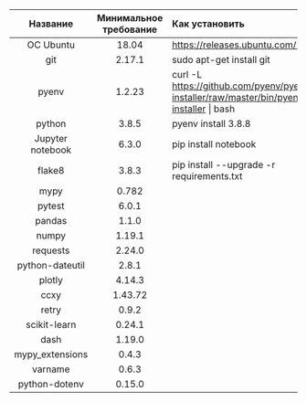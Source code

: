 | Название         | Минимальное требование | Как установить           |
|:----------------:|:----------------------:|:-------------------------|
| OC Ubuntu        | 18.04                  | https://releases.ubuntu.com/18.04/ |
| git              | 2.17.1                 | sudo apt-get install git |
| pyenv            | 1.2.23                 | curl -L https://github.com/pyenv/pyenv-installer/raw/master/bin/pyenv-installer &#124; bash |
| python           | 3.8.5                  | pyenv install 3.8.8      |
| Jupyter notebook | 6.3.0                  | pip install notebook     |
| flake8           | 3.8.3                  | pip install --upgrade -r requirements.txt |
| mypy             | 0.782                  | |
| pytest           | 6.0.1                  | |
| pandas           | 1.1.0                  | |
| numpy            | 1.19.1                 | |
| requests         | 2.24.0                 | |
| python-dateutil  | 2.8.1                  | |
| plotly           | 4.14.3                 | |
| ccxy             | 1.43.72                | |
| retry            | 0.9.2                  | |
| scikit-learn     | 0.24.1                 | |
| dash             | 1.19.0                 | |
| mypy_extensions  | 0.4.3                  | |
| varname          | 0.6.3                  | |
| python-dotenv    | 0.15.0                 | |
